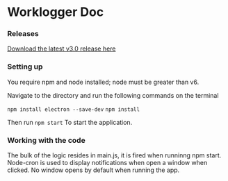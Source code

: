 # Worklogger Doc

### Releases
[Download the latest v3.0 release here](https://drive.google.com/open?id=1faTA0_H15kog_6MSXN7iyc8KswifZWQ2)

### Setting up

You require npm and node installed; node must be greater than v6.

Navigate to the directory and run the following commands on the terminal

`npm install electron --save-dev`
`npm install`

Then run
`npm start`
To start the application.

### Working with the code

The bulk of the logic resides in main.js, it is fired when runninng npm start. Node-cron is used to display notifications when open a window when clicked.
No window opens by default when running the app.
###

